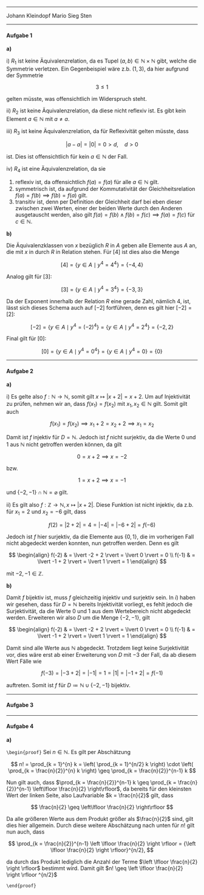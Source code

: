 ***
Johann Kleindopf
Mario Sieg
Sten
***

#### Aufgabe 1

**a)**

i)
$R_{1}$ ist keine Äquivalenzrelation, da es Tupel $(a,b) \in \mathbb{N} \times \mathbb{N}$ gibt, welche die Symmetrie verletzen. Ein Gegenbeispiel wäre z.b. $(1,3)$, da hier aufgrund der Symmetrie

$$
3 \leq 1
$$

gelten müsste, was offensichtlich im Widerspruch steht.

ii)
$R_{2}$ ist keine Äquivalenzrelation, da diese nicht reflexiv ist. Es gibt kein Element $a \in \mathbb{N}$ mit $a \neq a$.

iii)
$R_{3}$ ist keine Äquivalenzrelation, da für Reflexivität gelten müsste, dass

$$
\lvert a - a \rvert = \lvert 0 \rvert = 0 > d, \quad d > 0
$$

ist. Dies ist offensichtlich für kein $a \in \mathbb{N}$ der Fall.

iv)
$R_{4}$ ist eine Äquivalenzrelation, da sie

1. reflexiv ist, da offensichtlich $f(a) = f(a)$ für alle $a \in \mathbb{N}$ gilt.
2. symmetrisch ist, da aufgrund der Kommutativität der Gleichheitsrelation $f(a) = f(b) \implies f(b) = f(a)$ gilt.
3. transitiv ist, denn per Definition der Gleichheit darf bei eben dieser zwischen zwei Werten, einer der beiden Werte durch den Anderen ausgetauscht werden, also gilt $f(a) = f(b) \wedge f(b) = f(c) \implies f(a) = f(c)$ für $c \in \mathbb{N}$.

**b)**

Die Äquivalenzklassen von $x$ bezüglich $R$ in $A$ geben alle Elemente aus $A$ an, die mit $x$ in durch $R$ in Relation stehen. Für $[4]$ ist dies also die Menge

$$
[4] = \{ y \in A \mid y^{4} = 4^{4} \} = \{ -4, 4 \}
$$

Analog gilt für $[3]$:

$$
[3] = \{ y \in A \mid y^{4} = 3^{4} \} = \{ -3, 3 \}
$$

Da der Exponent innerhalb der Relation $R$ eine gerade Zahl, nämlich 4, ist, lässt sich dieses Schema auch auf $[-2]$ fortführen, denn es gilt hier $[-2] = [2]$:

$$
[-2] = \{ y \in A \mid y^{4} = (-2)^{4} \} = \{ y \in A \mid y^{4} = 2^{4} \} = \{ -2, 2 \}
$$

Final gilt für $[0]$:

$$
[0] = \{ y \in A \mid y^{4} = 0^{4} \} = \{ y \in A \mid y^{4} = 0 \} = \{ 0 \}
$$

***

#### Aufgabe 2

**a)**

i)
Es gelte also $f: \mathbb{N} \to \mathbb{N}$, somit gilt $x \mapsto \lvert x + 2 \rvert = x + 2$. Um auf Injektivität zu prüfen, nehmen wir an, dass $f(x_{1}) = f(x_{2})$ mit $x_{1},x_{2} \in \mathbb{N}$ gilt. Somit gilt auch

$$
f(x_{1}) = f(x_{2}) \implies x_{1} + 2 = x_{2} + 2 \implies x_{1} = x_{2}
$$

Damit ist $f$ injektiv für $D = \mathbb{N}$. Jedoch ist $f$ nicht surjektiv, da die Werte $0$ und $1$ aus $\mathbb{N}$ nicht getroffen werden können, da gilt

$$
0 = x + 2 \implies x = -2
$$

bzw.

$$
1 = x + 2 \implies x = -1
$$

und $\{ -2, -1 \} \cap \mathbb{N} = \varnothing$ gilt.

ii)
Es gilt also $f: \mathbb{Z} \to \mathbb{N}, x \mapsto \lvert x + 2 \rvert$. Diese Funktion ist nicht injektiv, da z.b. für $x_{1} = 2$ und $x_{2} = -6$ gilt, dass

$$
f(2) = \lvert 2 + 2 \rvert = 4 = \lvert -4 \rvert = \lvert -6 + 2 \rvert = f(-6)
$$

Jedoch ist $f$ hier surjektiv, da die Elemente aus $\{ 0,1 \}$, die im vorherigen Fall nicht abgedeckt werden konnten, nun getroffen werden. Denn es gilt

$$
\begin{align}
f(-2) & = \lvert -2 + 2 \rvert = \lvert 0 \rvert = 0 \\
f(-1) & = \lvert -1 + 2 \rvert = \lvert 1 \rvert = 1
\end{align}
$$

mit $-2, -1 \in \mathbb{Z}$.

**b)**

Damit $f$ bijektiv ist, muss $f$ gleichzeitig injektiv und surjektiv sein. In $i)$ haben wir gesehen, dass für $D = \mathbb{N}$ bereits Injektivität vorliegt, es fehlt jedoch die Surjektivität, da die Werte $0$ und $1$ aus dem Wertebereich nicht abgedeckt werden. Erweiteren wir also $D$ um die Menge $\{ -2, -1 \}$, gilt

$$
\begin{align}
f(-2) & = \lvert -2 + 2 \rvert = \lvert 0 \rvert = 0 \\
f(-1) & = \lvert -1 + 2 \rvert = \lvert 1 \rvert = 1
\end{align}
$$

Damit sind alle Werte aus $\mathbb{N}$ abgedeckt. Trotzdem liegt keine Surjektivität vor, dies wäre erst ab einer Erweiterung von $D$ mit $-3$ der Fall, da ab diesem Wert Fälle wie

$$
f(-3) = \lvert -3 + 2 \rvert = \lvert -1 \rvert = 1 = \lvert 1 \rvert = \lvert -1 + 2 \rvert = f(-1)
$$

auftreten. Somit ist $f$ für $D \coloneqq \mathbb{N} \cup \{ -2, -1 \}$ bijektiv.

***

#### Aufgabe 3

***

#### Aufgabe 4

**a)**

`\begin{proof}`
Sei $n \in \mathbb{N}$. Es gilt per Abschätzung

$$
n! = \prod_{k = 1}^{n} k = \left( \prod_{k = 1}^{n/2} k \right) \cdot \left( \prod_{k = \frac{n}{2}}^{n} k \right) \geq \prod_{k = \frac{n}{2}}^{n-1} k
$$

Nun gilt auch, dass $\prod_{k = \frac{n}{2}}^{n-1} k \geq \prod_{k = \frac{n}{2}}^{n-1} \left\lfloor \frac{n}{2} \right\rfloor$, da bereits für den kleinsten Wert der linken Seite, also Laufvariable $k = \frac{n}{2}$ gilt, dass

$$
\frac{n}{2} \geq \left\lfloor \frac{n}{2} \right\rfloor
$$

Da alle größeren Werte aus dem Produkt größer als $\frac{n}{2}$ sind, gilt dies hier allgemein. Durch diese weitere Abschätzung nach unten für $n!$ gilt nun auch, dass

$$
\prod_{k = \frac{n}{2}}^{n-1} \left \lfloor \frac{n}{2} \right \rfloor = {\left \lfloor \frac{n}{2} \right \rfloor}^{n/2},
$$ 

da durch das Produkt lediglich die Anzahl der Terme $\left \lfloor \frac{n}{2} \right \rfloor$ bestimmt wird. Damit gilt $n! \geq \left \lfloor \frac{n}{2} \right \rfloor ^{n/2}$

`\end{proof}`

